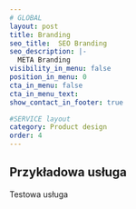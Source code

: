 ```yaml
---
# GLOBAL 
layout: post
title: Branding
seo_title:  SEO Branding
seo_description: |-
  META Branding
visibility_in_menu: false
position_in_menu: 0
cta_in_menu: false
cta_in_menu_text:
show_contact_in_footer: true

#SERVICE layout
category: Product design
order: 4
---
```

## Przykładowa usługa

Testowa usługa
